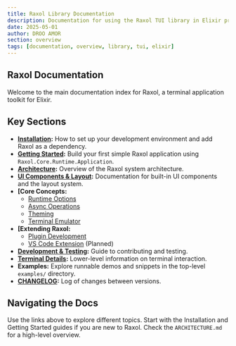 ```yaml
---
title: Raxol Library Documentation
description: Documentation for using the Raxol TUI library in Elixir projects
date: 2025-05-01
author: DROO AMOR
section: overview
tags: [documentation, overview, library, tui, elixir]
---
```


## Raxol Documentation

Welcome to the main documentation index for Raxol, a terminal application toolkit for Elixir.

## Key Sections

- **[Installation](/docs/guides/05_development_and_testing/DevelopmentSetup.md):** How to set up your development environment and add Raxol as a dependency.
- **[Getting Started](/docs/guides/01_getting_started/quick_start.md):** Build your first simple Raxol application using `Raxol.Core.Runtime.Application`.
- **[Architecture](/docs/ARCHITECTURE.md):** Overview of the Raxol system architecture.
- **[UI Components & Layout](/docs/guides/03_components_and_layout/components/README.md):** Documentation for built-in UI components and the layout system.
- **[Core Concepts:**
  - [Runtime Options](/docs/guides/02_core_concepts/runtime_options.md)
  - [Async Operations](/docs/guides/02_core_concepts/async_operations.md)
  - [Theming](/docs/guides/02_core_concepts/theming.md)
  - [Terminal Emulator](/docs/guides/02_core_concepts/terminal_emulator.md)
- **[Extending Raxol:**
  - [Plugin Development](/docs/guides/04_extending_raxol/plugin_development.md)
  - [VS Code Extension](/docs/guides/04_extending_raxol/vscode_extension.md) (Planned)
- **[Development & Testing](/docs/guides/05_development_and_testing/testing.md):** Guide to contributing and testing.
- **[Terminal Details](/docs/guides/05_development_and_testing/development/terminal/README.md):** Lower-level information on terminal interaction.
- **Examples:** Explore runnable demos and snippets in the top-level `examples/` directory.
- **[CHANGELOG](/docs/changes/CHANGELOG.md):** Log of changes between versions.

## Navigating the Docs

Use the links above to explore different topics. Start with the Installation and Getting Started guides if you are new to Raxol. Check the `ARCHITECTURE.md` for a high-level overview.
